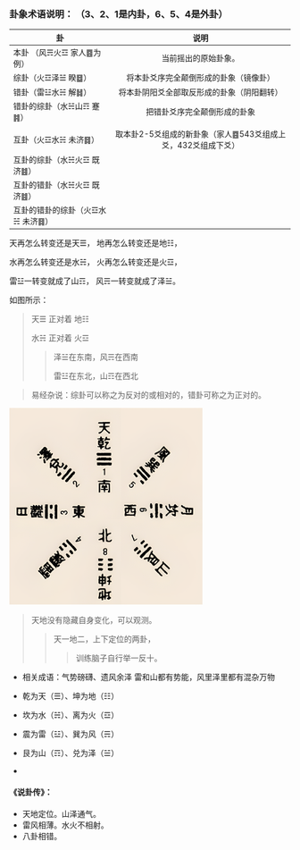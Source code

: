 
### 卦象术语说明： （3、2、1是内卦，6、5、4是外卦）

|卦|说明|
|-----|:-----:|
|本卦 （风☴火☲ 家人䷤为例）|当前摇出的原始卦象。|
|综卦（火☲泽☱ 睽䷥）|将本卦爻序完全颠倒形成的卦象（镜像卦）|
| 错卦（雷☳水☵ 解䷧）|将本卦阴阳爻全部取反形成的卦象（阴阳翻转）|
| 错卦的综卦（水☵山☶ 蹇䷦）|把错卦爻序完全颠倒形成的卦象|
| | |
|互卦（火☲水☵ 未济䷿）|取本卦2-5爻组成的新卦象（家人䷤543爻组成上爻，432爻组成下爻）|
|互卦的综卦（水☵火☲ 既济䷾）||
|互卦的错卦（水☵火☲ 既济䷾）||
|互卦的错卦的综卦（火☲水☵ 未济䷿）||


 天再怎么转变还是天☰，
 地再怎么转变还是地☷，

 水再怎么转变还是水☵，
 火再怎么转变还是火☲，

 雷☳一转变就成了山☶，
 风☴一转变就成了泽☱。

如图所示：
>天☰ 正对着 地☷
>
>水☵ 正对着 火☲ 
>>泽☱在东南，风☴在西南
>>
>>雷☳在东北，山☶在西北

>易经杂说：综卦可以称之为反对的或相对的，错卦可称之为正对的。

![先天八卦图](https://github.com/yimingriyue/64guabian/blob/main/img/bagua.png)


>天地没有隐藏自身变化，可以观测。
>>天一地二，上下定位的两卦，
>>>训练脑子自行举一反十。



- 相关成语：气势磅礴、遗风余泽
  雷和山都有势能，风里泽里都有混杂万物



- 乾为天（☰）、坤为地（☷）
- 坎为水（☵）、离为火（☲）
- 震为雷（☳）、巽为风（☴）
- 艮为山（☶）、兑为泽（☱）
- 
#### 《说卦传》：
- 天地定位。山泽通气。
- 雷风相薄。水火不相射。
- 八卦相错。
